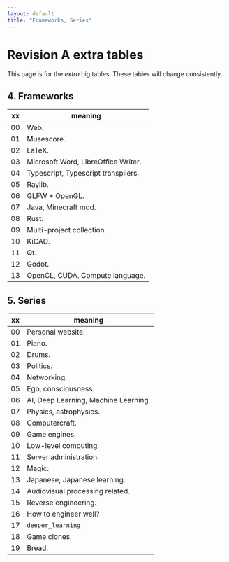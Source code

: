 ```yaml
---
layout: default
title: "Frameworks, Series"
---
```


# Revision A extra tables
This page is for the *extra* big tables. These tables will change consistently.

## 4. Frameworks

|  xx  | meaning                                                               |
| ---- | --------------------------------------------------------------------- |
|  00  | Web.                                                                  |
|  01  | Musescore.                                                            |
|  02  | LaTeX.                                                                |
|  03  | Microsoft Word, LibreOffice Writer.                                   |
|  04  | Typescript, Typescript transpilers.                                   |
|  05  | Raylib.                                                               |
|  06  | GLFW + OpenGL.                                                        |
|  07  | Java, Minecraft mod.                                                  |
|  08  | Rust.                                                                 |
|  09  | Multi-project collection.                                             |
|  10  | KiCAD.                                                                |
|  11  | Qt.                                                                   |
|  12  | Godot.                                                                |
|  13  | OpenCL, CUDA. Compute language.                                       |

## 5. Series

|  xx  | meaning                                                               |
| ---- | --------------------------------------------------------------------- |
|  00  | Personal website.                                                     |
|  01  | Piano.                                                                |
|  02  | Drums.                                                                |
|  03  | Politics.                                                             |
|  04  | Networking.                                                           |
|  05  | Ego, consciousness.                                                   |
|  06  | AI, Deep Learning, Machine Learning.                                  |
|  07  | Physics, astrophysics.                                                |
|  08  | Computercraft.                                                        |
|  09  | Game engines.                                                         |
|  10  | Low-level computing.                                                  |
|  11  | Server administration.                                                |
|  12  | Magic.                                                                |
|  13  | Japanese, Japanese learning.                                          |
|  14  | Audiovisual processing related.                                       |
|  15  | Reverse engineering.                                                  |
|  16  | How to engineer well?                                                 |
|  17  | `deeper_learning`                                                     |
|  18  | Game clones.                                                          |
|  19  | Bread.                                                                |

